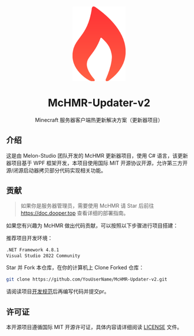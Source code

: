 <p align="center"><img width="144px" src="./logo.svg" /></p>
<h1 align="center">McHMR-Updater-v2</h1>
<p align="center">Minecraft 服务器客户端热更新解决方案（更新器项目）</p>

## 介绍

这是由 Melon-Studio 团队开发的 McHMR 更新器项目，使用 C# 语言，该更新器项目基于 WPF 框架开发，本项目使用国际 MIT 开源协议开源，允许第三方开源/闭源启动器拷贝部分代码实现相关功能。

## 贡献

> 如果你是服务器管理员，需要使用 McHMR 请 Star 后前往 https://doc.dooper.top 查看详细的部署指南。

如果您有兴趣为 McHMR 做出代码贡献，可以按照以下步骤进行项目搭建：

推荐项目开发环境：

```none
.NET Framework 4.8.1
Visual Studio 2022 Community
```

Star 并 Fork 本仓库，在你的计算机上 Clone Forked 仓库：

```sh
git clone https://github.com/YouUserName/McHMR-Updater-v2.git
```

请阅读项目[开发规范](https://doc.dooper.top/)后再编写代码并提交pr。

## 许可证

本开源项目遵循国际 MIT 开源许可证，具体内容请详细阅读 [LICENSE](./LICENSE) 文件。
